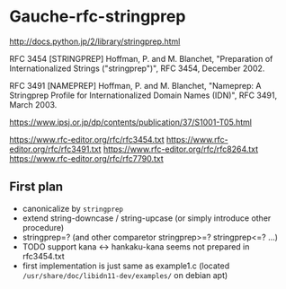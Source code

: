 # Gauche-rfc-stringprep

http://docs.python.jp/2/library/stringprep.html

RFC 3454
   [STRINGPREP] Hoffman, P. and M. Blanchet, "Preparation of
                Internationalized Strings ("stringprep")", RFC 3454,
                December 2002.

RFC 3491
   [NAMEPREP]   Hoffman, P. and M. Blanchet, "Nameprep: A Stringprep
                Profile for Internationalized Domain Names (IDN)", RFC
                3491, March 2003.


https://www.ipsj.or.jp/dp/contents/publication/37/S1001-T05.html


https://www.rfc-editor.org/rfc/rfc3454.txt
https://www.rfc-editor.org/rfc/rfc3491.txt
https://www.rfc-editor.org/rfc/rfc8264.txt
https://www.rfc-editor.org/rfc/rfc7790.txt


## First plan

- canonicalize by `stringprep`
- extend string-downcase / string-upcase (or simply introduce other procedure)
- stringprep=? (and other comparetor stringprep>=? stringprep<=? ...)
- TODO support kana <-> hankaku-kana seems not prepared in rfc3454.txt
- first implementation is just same as example1.c (located `/usr/share/doc/libidn11-dev/examples/` on debian apt)


